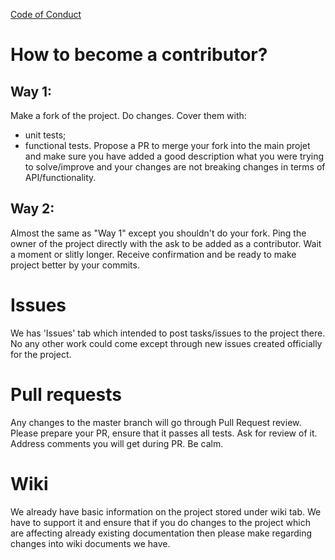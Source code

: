 [Code of Conduct](CODE_OF_CONDUCT.md)

How to become a contributor?
======

Way 1:
----

Make a fork of the project. 
Do changes. 
Cover them with:
- unit tests;
- functional tests.
Propose a PR to merge your fork into the main projet and make sure you have added a good description what you were trying to solve/improve and your changes are not breaking changes in terms of API/functionality.

Way 2:
----

Almost the same as "Way 1" except you shouldn't do your fork. 
Ping the owner of the project directly with the ask to be added as a contributor.
Wait a moment or slitly longer.
Receive confirmation and be ready to make project better by your commits.

Issues
======

We has 'Issues' tab which intended to post tasks/issues to the project there.
No any other work could come except through new issues created officially for the project.

Pull requests
======

Any changes to the master branch will go through Pull Request review. 
Please prepare your PR, ensure that it passes all tests. Ask for review of it. Address comments you will get during PR.
Be calm.

Wiki
======

We already have basic information on the project stored under wiki tab. We have to support it and ensure that if you do changes to the project which are affecting already existing documentation then please make regarding changes into wiki documents we have.

